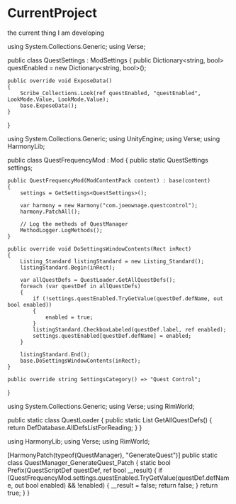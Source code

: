 # CurrentProject
the current thing I am developing

using System.Collections.Generic;
using Verse;

public class QuestSettings : ModSettings
{
    public Dictionary<string, bool> questEnabled = new Dictionary<string, bool>(); 

    public override void ExposeData() 
    {
        Scribe_Collections.Look(ref questEnabled, "questEnabled", LookMode.Value, LookMode.Value);
        base.ExposeData();
    }
}

using System.Collections.Generic;
using UnityEngine;
using Verse;
using HarmonyLib;

public class QuestFrequencyMod : Mod
{
    public static QuestSettings settings;

    public QuestFrequencyMod(ModContentPack content) : base(content)
    {
        settings = GetSettings<QuestSettings>();
        
        var harmony = new Harmony("com.joeownage.questcontrol");
        harmony.PatchAll();
		
		// Log the methods of QuestManager
		MethodLogger.LogMethods();
    }

    public override void DoSettingsWindowContents(Rect inRect)
    {
        Listing_Standard listingStandard = new Listing_Standard();
        listingStandard.Begin(inRect);

        var allQuestDefs = QuestLoader.GetAllQuestDefs();
        foreach (var questDef in allQuestDefs) 
        {
            if (!settings.questEnabled.TryGetValue(questDef.defName, out bool enabled))
            {
                enabled = true;
            }
            listingStandard.CheckboxLabeled(questDef.label, ref enabled);
            settings.questEnabled[questDef.defName] = enabled;
        }

        listingStandard.End();
        base.DoSettingsWindowContents(inRect);
    }

    public override string SettingsCategory() => "Quest Control";
}

using System.Collections.Generic;
using Verse;
using RimWorld;

public static class QuestLoader
{
    public static List<QuestScriptDef> GetAllQuestDefs()
    {
        return DefDatabase<QuestScriptDef>.AllDefsListForReading;
    }
}

using HarmonyLib;
using Verse;
using RimWorld;

[HarmonyPatch(typeof(QuestManager), "GenerateQuest")]
public static class QuestManager_GenerateQuest_Patch
{
    static bool Prefix(QuestScriptDef questDef, ref bool __result)
    {
        if (QuestFrequencyMod.settings.questEnabled.TryGetValue(questDef.defName, out bool enabled) && !enabled)
        {
            __result = false;
            return false;
        }
        return true;
    }
}
